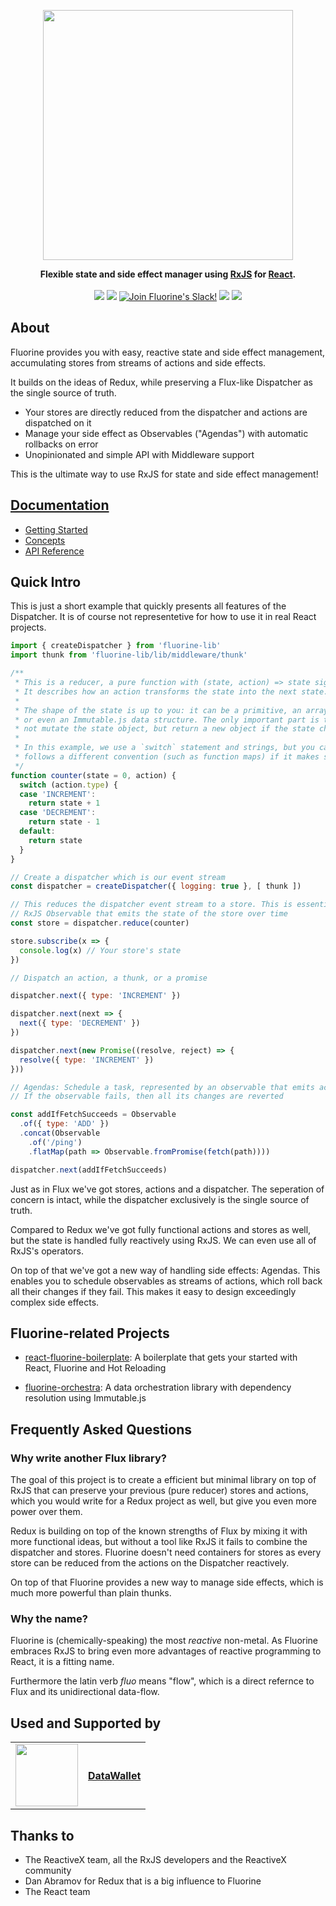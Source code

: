 <p align="center"><img src="https://raw.githubusercontent.com/philpl/fluorine/master/docs/fluorine-flasky-2x.gif" width=400></p>
<p align="center">
<strong>Flexible state and side effect manager using <a href="https://github.com/Reactive-Extensions/RxJS">RxJS</a> for <a href="https://facebook.github.io/react/">React</a>.</strong>
<br><br>
<a href="https://travis-ci.org/philpl/fluorine"><img src="https://img.shields.io/travis/philpl/fluorine/master.svg"></a>
<a href="https://coveralls.io/github/philpl/fluorine"><img src="https://img.shields.io/coveralls/philpl/fluorine/master.svg"></a>
<a href="https://slack.fluorinejs.org/"><img alt="Join Fluorine's Slack!" src="https://slack.fluorinejs.org/badge.svg"></a>
<a href="https://npmjs.com/package/fluorine-lib"><img src="https://img.shields.io/npm/dm/fluorine-lib.svg"></a>
<a href="https://npmjs.com/package/fluorine-lib"><img src="https://img.shields.io/npm/v/fluorine-lib.svg"></a>
</p>

## About

Fluorine provides you with easy, reactive state and side effect management,
accumulating stores from streams of actions and side effects.

It builds on the ideas of Redux, while preserving a Flux-like Dispatcher
as the single source of truth.

- Your stores are directly reduced from the dispatcher and actions are dispatched on it
- Manage your side effect as Observables ("Agendas") with automatic rollbacks on error
- Unopinionated and simple API with Middleware support

This is the ultimate way to use RxJS for state and side effect management!

## [Documentation](https://fluorinejs.org)

* [Getting Started](https://fluorinejs.org/getting-started/index.html)
* [Concepts](https://fluorinejs.org/concepts/index.html)
* [API Reference](https://fluorinejs.org/api/index.html)

## Quick Intro

This is just a short example that quickly presents all features of the Dispatcher.
It is of course not representetive for how to use it in real React projects.

```js
import { createDispatcher } from 'fluorine-lib'
import thunk from 'fluorine-lib/lib/middleware/thunk'

/**
 * This is a reducer, a pure function with (state, action) => state signature.
 * It describes how an action transforms the state into the next state.
 *
 * The shape of the state is up to you: it can be a primitive, an array, an object,
 * or even an Immutable.js data structure. The only important part is that you should
 * not mutate the state object, but return a new object if the state changes.
 *
 * In this example, we use a `switch` statement and strings, but you can use a helper that
 * follows a different convention (such as function maps) if it makes sense for your project.
 */
function counter(state = 0, action) {
  switch (action.type) {
  case 'INCREMENT':
    return state + 1
  case 'DECREMENT':
    return state - 1
  default:
    return state
  }
}

// Create a dispatcher which is our event stream
const dispatcher = createDispatcher({ logging: true }, [ thunk ])

// This reduces the dispatcher event stream to a store. This is essentially an
// RxJS Observable that emits the state of the store over time
const store = dispatcher.reduce(counter)

store.subscribe(x => {
  console.log(x) // Your store's state
})

// Dispatch an action, a thunk, or a promise

dispatcher.next({ type: 'INCREMENT' })

dispatcher.next(next => {
  next({ type: 'DECREMENT' })
})

dispatcher.next(new Promise((resolve, reject) => {
  resolve({ type: 'INCREMENT' })
}))

// Agendas: Schedule a task, represented by an observable that emits actions
// If the observable fails, then all its changes are reverted

const addIfFetchSucceeds = Observable
  .of({ type: 'ADD' })
  .concat(Observable
    .of('/ping')
    .flatMap(path => Observable.fromPromise(fetch(path))))

dispatcher.next(addIfFetchSucceeds)
```

Just as in Flux we've got stores, actions and a dispatcher. The seperation of
concern is intact, while the dispatcher exclusively is the single source of truth.

Compared to Redux we've got fully functional actions and stores as well, but the
state is handled fully reactively using RxJS. We can even use all of RxJS's
operators.

On top of that we've got a new way of handling side effects: Agendas. This enables
you to schedule observables as streams of actions, which roll back all their changes
if they fail. This makes it easy to design exceedingly complex side effects.

## Fluorine-related Projects

* [react-fluorine-boilerplate](https://github.com/philpl/react-fluorine-boilerplate):
  A boilerplate that gets your started with React, Fluorine and Hot Reloading

* [fluorine-orchestra](https://github.com/philpl/fluorine-orchestra):
  A data orchestration library with dependency resolution using Immutable.js

## Frequently Asked Questions

### Why write another Flux library?

The goal of this project is to create a efficient but minimal library on top
of RxJS that can preserve your previous (pure reducer) stores and actions, which
you would write for a Redux project as well, but give you even more power over
them.

Redux is building on top of the known strengths of Flux by mixing it with more
functional ideas, but without a tool like RxJS it fails to combine the
dispatcher and stores. Fluorine doesn't need containers for stores as
every store can be reduced from the actions on the Dispatcher reactively.

On top of that Fluorine provides a new way to manage side effects, which is much
more powerful than plain thunks.

### Why the name?

Fluorine is (chemically-speaking) the most *reactive* non-metal. As Fluorine
embraces RxJS to bring even more advantages of reactive programming to React, it
is a fitting name.

Furthermore the latin verb *fluo* means "flow", which is a direct refernce
to Flux and its unidirectional data-flow.

## Used and Supported by

<table border="0">

<tr>
<td><img src="https://datawallet.io/img/logo.svg" height="100px"/></td>
<td valign="middle"><h4><a href="https://datawallet.io">DataWallet</a></h4></td>
</tr>

</table>

## Thanks to

* The ReactiveX team, all the RxJS developers and the ReactiveX community
* Dan Abramov for Redux that is a big influence to Fluorine
* The React team

